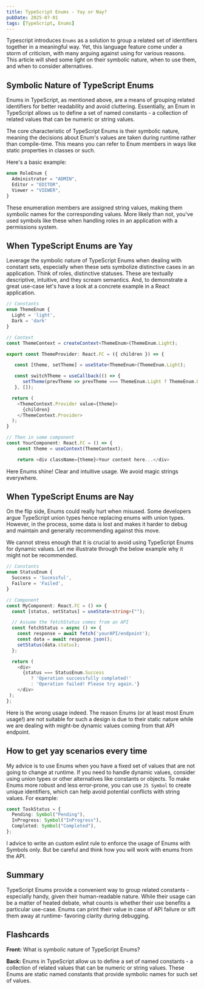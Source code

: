 ```yaml
---
title: TypeScript Enums - Yay or Nay?
pubDate: 2025-07-01
tags: [TypeScript, Enums]
---
```


Typescript introduces `Enums` as a solution to group a related set of identifiers together in a meaningful way. Yet, this language feature come under a storm of criticism, with many arguing against using for various reasons. This article will shed some light on their symbolic nature, when to use them, and when to consider alternatives.

## Symbolic Nature of TypeScript Enums

Enums in TypeScript, as mentioned above, are a means of grouping related identifiers for better readability and avoid cluttering. Essentially, an Enum in TypeScript allows us to define a set of named constants - a collection of related values that can be numeric or string values.

The core characteristic of TypeScript Enums is their symbolic nature, meaning the decisions about Enum's values are taken during runtime rather than compile-time. This means you can refer to Enum members in ways like static properties in classes or such.

Here's a basic example:

```typescript
enum RoleEnum {
  Administrator = "ADMIN",
  Editor = "EDITOR",
  Viewer = "VIEWER",
}
```

These enumeration members are assigned string values, making them symbolic names for the corresponding values. More likely than not, you've used symbols like these when handling roles in an application with a permissions system.

## When TypeScript Enums are Yay

Leverage the symbolic nature of TypeScript Enums when dealing with constant sets, especially when these sets symbolize distinctive cases in an application. Think of roles, distinctive statuses. These are textually descriptive, intuitive, and they scream semantics. And, to demonstrate a great use-case let's have a look at a concrete example in a React application.

```typescript
// Constants
enum ThemeEnum {
  Light = 'light',
  Dark = 'dark'
}

// Context
const ThemeContext = createContext<ThemeEnum>(ThemeEnum.Light);

export const ThemeProvider: React.FC = ({ children }) => {

   const [theme, setTheme] = useState<ThemeEnum>(ThemeEnum.Light);

   const switchTheme = useCallback(() => {
      setTheme(prevTheme => prevTheme === ThemeEnum.Light ? ThemeEnum.Dark : ThemeEnum.Light);
   }, []);

  return (
    <ThemeContext.Provider value={theme}>
      {children}
    </ThemeContext.Provider>
  );
}

// Then in some component
const YourComponent: React.FC = () => {
    const theme = useContext(ThemeContext);

    return <div className={theme}>Your content here...</div>
```

Here Enums shine! Clear and intuitive usage. We avoid magic strings everywhere.

## When TypeScript Enums are Nay

On the flip side, Enums could really hurt when misused. Some developers argue TypeScript union types hence replacing enums with union types. However, in the process, some data is lost and makes it harder to debug and maintain and generally recommending against this move.

We cannot stress enough that it is crucial to avoid using TypeScript Enums for dynamic values. Let me illustrate through the below example why it might not be recommended.

```typescript
// Constants
enum StatusEnum {
  Success = 'Sucessful',
  Failure = 'Failed',
}

// Component
const MyComponent: React.FC = () => {
  const [status, setStatus] = useState<string>("");

  // Assume the fetchStatus comes from an API
  const fetchStatus = async () => {
    const response = await fetch('yourAPI/endpoint');
    const data = await response.json();
    setStatus(data.status);
  };

  return (
    <div>
      {status === StatusEnum.Success
         ? 'Operation successfully completed!'
         : 'Operation failed! Please try again.'}
    </div>
 );
};

```

Here is the wrong usage indeed. The reason Enums (or at least most Enum usage!) are not suitable for such a design is due to their static nature while we are dealing with might-be dynamic values coming from that API endpoint.

## How to get yay scenarios every time

My advice is to use Enums when you have a fixed set of values that are not going to change at runtime. If you need to handle dynamic values, consider using union types or other alternatives like constants or objects. To make Enums more robust and less error-prone, you can use `JS Symbol` to create unique identifiers, which can help avoid potential conflicts with string values. For example:

```typescript
const TaskStatus = {
  Pending: Symbol("Pending"),
  InProgress: Symbol("InProgress"),
  Completed: Symbol("Completed"),
};
```

I advice to write an custom eslint rule to enforce the usage of Enums with Symbols only. But be careful and think how you will work with enums from the API.

## Summary

TypeScript Enums provide a convenient way to group related constants - especially handy, given their human-readable nature. While their usage can be a matter of heated debate, what counts is whether their use benefits a particular use-case. Enums can print their value in case of API failure or sift them away at runtime- favoring clarity during debugging.

## Flashcards

**Front:** What is symbolic nature of TypeScript Enums?

**Back:** Enums in TypeScript allow us to define a set of named constants - a collection of related values that can be numeric or string values. These Enums are static named constants that provide symbolic names for such set of values.
